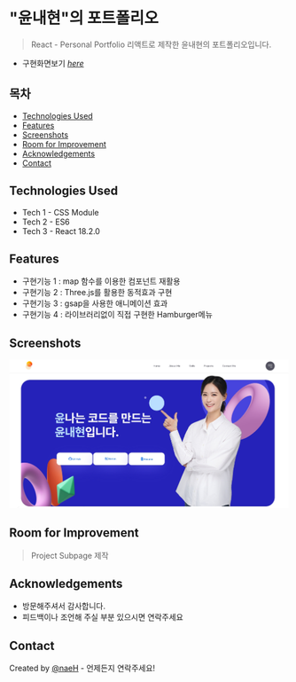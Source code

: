 # "윤내현"의 포트폴리오
> React - Personal Portfolio
> 리액트로 제작한 윤내현의 포트폴리오입니다.
- 구현화면보기 [_here_](https://naeportfolio.vercel.app/)


## 목차
* [Technologies Used](#technologies-used)
* [Features](#features)
* [Screenshots](#screenshots)
* [Room for Improvement](#room-for-improvement)
* [Acknowledgements](#acknowledgements)
* [Contact](#contact)


## Technologies Used
- Tech 1 - CSS Module
- Tech 2 - ES6
- Tech 3 - React 18.2.0

## Features
- 구현기능 1 : map 함수를 이용한 컴포넌트 재활용
- 구현기능 2 : Three.js를 활용한 동적효과 구현 
- 구현기능 3 : gsap을 사용한 애니메이션 효과
- 구현기능 4 : 라이브러리없이 직접 구현한 Hamburger메뉴 


## Screenshots
![](https://github.com/naehyun25/naeportfolio/blob/main/src/assets/readme.jpg)



## Room for Improvement
>Project Subpage 제작

## Acknowledgements
- 방문해주셔서 감사합니다.
- 피드백이나 조언해 주실 부분 있으시면 연락주세요

## Contact
Created by [@naeH](naehyun25@gmail.com) - 언제든지 연락주세요!